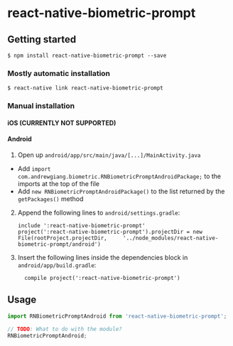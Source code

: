 
# react-native-biometric-prompt

## Getting started

`$ npm install react-native-biometric-prompt --save`

### Mostly automatic installation

`$ react-native link react-native-biometric-prompt`

### Manual installation


#### iOS (CURRENTLY NOT SUPPORTED)
<!-- 
1. In XCode, in the project navigator, right click `Libraries` ➜ `Add Files to [your project's name]`
2. Go to `node_modules` ➜ `react-native-biometric-prompt` and add `RNBiometricPromptAndroid.xcodeproj`
3. In XCode, in the project navigator, select your project. Add `libRNBiometricPromptAndroid.a` to your project's `Build Phases` ➜ `Link Binary With Libraries`
4. Run your project (`Cmd+R`)< -->

#### Android

1. Open up `android/app/src/main/java/[...]/MainActivity.java`
  - Add `import com.andrewgiang.biometric.RNBiometricPromptAndroidPackage;` to the imports at the top of the file
  - Add `new RNBiometricPromptAndroidPackage()` to the list returned by the `getPackages()` method
2. Append the following lines to `android/settings.gradle`:
  	```
  	include ':react-native-biometric-prompt'
  	project(':react-native-biometric-prompt').projectDir = new File(rootProject.projectDir, 	'../node_modules/react-native-biometric-prompt/android')
  	```
3. Insert the following lines inside the dependencies block in `android/app/build.gradle`:
  	```
      compile project(':react-native-biometric-prompt')
  	```


## Usage
```javascript
import RNBiometricPromptAndroid from 'react-native-biometric-prompt';

// TODO: What to do with the module?
RNBiometricPromptAndroid;
```
  